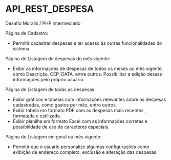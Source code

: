 # API_REST_DESPESA
Desafio Muralis / PHP intermediário


Página de Cadastro:
- Permitir cadastrar despesas e ter acesso às outras funcionalidades do sistema.

Página de Listagem de despesas do mês vigente:
- Exibir as informações de despesas de todos os meses ou mês vigente, como Descrição, CEP, DATA, entre outros. Possibilitar a edição dessas informações pelo próprio usuário.

Página de Listagem de todas as despesas:
- Exibir gráficos e tabelas com informações relevantes sobre as despesas cadastradas, como gastos por mês, entre outros.
- Exibir tabela em formato PDF com as despesas mais recentes, formatada e estilizada.
- Exibir planilha em formato Excel com as informações corretas e possibilidade de uso de caracteres especiais.

Página de Listagem em geral ou mês vigente:
- Permitir que o usuário personalize algumas configurações como exibição de endereço completo, exclusão e alteração das despesas.
